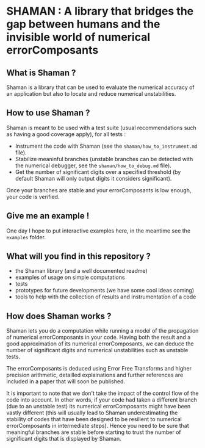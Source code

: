 # SHAMAN : A library that bridges the gap between humans and the invisible world of numerical errorComposants

## What is Shaman ?

Shaman is a library that can be used to evaluate the numerical accuracy of an application but also to locate and reduce numerical unstabilities.

## How to use Shaman ?

Shaman is meant to be used with a test suite (usual recommendations such as having a good coverage apply), for all tests :

- Instrument the code with Shaman (see the `shaman/how_to_instrument.md` file).
- Stabilize meaninful branches (unstable branches can be detected with the numerical debugger, see the `shaman/how_to_debug.md` file).
- Get the number of significant digits over a specified threshold (by default Shaman will only output digits it considers significant).

Once your branches are stable and your errorComposants is low enough, your code is verified.

## Give me an example !

One day I hope to put interactive examples here, in the meantime see the `examples` folder.

## What will you find in this repository ?

 - the Shaman library (and a well documented readme)
 - examples of usage on simple computations
 - tests
 - prototypes for future developments (we have some cool ideas coming)
 - tools to help with the collection of results and instrumentation of a code

## How does Shaman works ?

Shaman lets you do a computation while running a model of the propagation of numerical errorComposants in your code.
Having both the result and a good approximation of its numerical errorComposants, we can deduce the number of significant digits and numerical unstabilities such as unstable tests.

The errorComposants is deduced using Error Free Transforms and higher precision arithmetic, detailled explainations and further references are included in a paper that will soon be published.

It is important to note that we don't take the impact of the control flow of the code into account.
In other words, if your code had taken a different branch (due to an unstable test) its numerical errorComposants might have been vastly different
(this will usually lead to Shaman underestimating the stability of codes that have been designed to be resilient to numerical errorComposants in intermediate steps).
Hence you need to be sure that meaningful branches are stable before starting to trust the number of significant digits that is displayed by Shaman.
